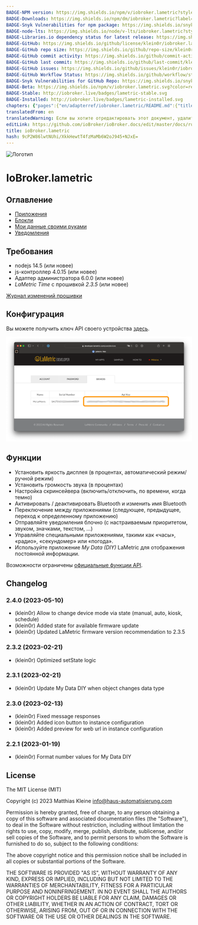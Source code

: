 ```yaml
---
BADGE-NPM version: https://img.shields.io/npm/v/iobroker.lametric?style=flat-square
BADGE-Downloads: https://img.shields.io/npm/dm/iobroker.lametric?label=npm%20downloads&style=flat-square
BADGE-Snyk Vulnerabilities for npm package: https://img.shields.io/snyk/vulnerabilities/npm/iobroker.lametric?label=npm%20vulnerabilities&style=flat-square
BADGE-node-lts: https://img.shields.io/node/v-lts/iobroker.lametric?style=flat-square
BADGE-Libraries.io dependency status for latest release: https://img.shields.io/librariesio/release/npm/iobroker.lametric?label=npm%20dependencies&style=flat-square
BADGE-GitHub: https://img.shields.io/github/license/klein0r/iobroker.lametric?style=flat-square
BADGE-GitHub repo size: https://img.shields.io/github/repo-size/klein0r/iobroker.lametric?logo=github&style=flat-square
BADGE-GitHub commit activity: https://img.shields.io/github/commit-activity/m/klein0r/iobroker.lametric?logo=github&style=flat-square
BADGE-GitHub last commit: https://img.shields.io/github/last-commit/klein0r/iobroker.lametric?logo=github&style=flat-square
BADGE-GitHub issues: https://img.shields.io/github/issues/klein0r/iobroker.lametric?logo=github&style=flat-square
BADGE-GitHub Workflow Status: https://img.shields.io/github/workflow/status/klein0r/iobroker.lametric/Test%20and%20Release?label=Test%20and%20Release&logo=github&style=flat-square
BADGE-Snyk Vulnerabilities for GitHub Repo: https://img.shields.io/snyk/vulnerabilities/github/klein0r/iobroker.lametric?label=repo%20vulnerabilities&logo=github&style=flat-square
BADGE-Beta: https://img.shields.io/npm/v/iobroker.lametric.svg?color=red&label=beta
BADGE-Stable: http://iobroker.live/badges/lametric-stable.svg
BADGE-Installed: http://iobroker.live/badges/lametric-installed.svg
chapters: {"pages":{"en/adapterref/iobroker.lametric/README.md":{"title":{"en":"ioBroker.lametric"},"content":"en/adapterref/iobroker.lametric/README.md"},"en/adapterref/iobroker.lametric/apps.md":{"title":{"en":"ioBroker.lametric"},"content":"en/adapterref/iobroker.lametric/apps.md"},"en/adapterref/iobroker.lametric/my-data-diy.md":{"title":{"en":"ioBroker.lametric"},"content":"en/adapterref/iobroker.lametric/my-data-diy.md"},"en/adapterref/iobroker.lametric/notifications.md":{"title":{"en":"ioBroker.lametric"},"content":"en/adapterref/iobroker.lametric/notifications.md"},"en/adapterref/iobroker.lametric/blockly.md":{"title":{"en":"ioBroker.lametric"},"content":"en/adapterref/iobroker.lametric/blockly.md"}}}
translatedFrom: en
translatedWarning: Если вы хотите отредактировать этот документ, удалите поле «translationFrom», в противном случае этот документ будет снова автоматически переведен
editLink: https://github.com/ioBroker/ioBroker.docs/edit/master/docs/ru/adapterref/iobroker.lametric/README.md
title: ioBroker.lametric
hash: 9cP2W86lwtNUhi/XkkHewtT4fzMaMb6W2oJ945+NJxE=
---
```

![Логотип](../../../en/admin/lametric.png)

# IoBroker.lametric
## Оглавление
- [Приложения](apps.md)
- [Блокли](blockly.md)
- [Мои данные своими руками](my-data-diy.md)
- [Уведомления](notifications.md)

## Требования
- nodejs 14.5 (или новее)
- js-контроллер 4.0.15 (или новее)
- Адаптер администратора 6.0.0 (или новее)
- _LaMetric Time_ с прошивкой _2.3.5_ (или новее)

[Журнал изменений прошивки](https://firmware.lametric.com)

## Конфигурация
Вы можете получить ключ API своего устройства [здесь](https://developer.lametric.com/user/devices).

![API-ключ](../../../en/adapterref/iobroker.lametric/img/api-key.png)

## Функции
- Установить яркость дисплея (в процентах, автоматический режим/ручной режим)
- Установить громкость звука (в процентах)
- Настройка скринсейвера (включить/отключить, по времени, когда темно)
- Активировать / деактивировать Bluetooth и изменить имя Bluetooth
- Переключение между приложениями (следующее, предыдущее, переход к определенному приложению)
- Отправляйте уведомления блочно (с настраиваемым приоритетом, звуком, значками, текстом, ...)
- Управляйте специальными приложениями, такими как «часы», «радио», «секундомер» или «погода».
- Используйте приложение _My Data (DIY)_ LaMetric для отображения постоянной информации.

Возможности ограничены [официальные функции API](https://lametric-documentation.readthedocs.io/en/latest/reference-docs/lametric-time-reference.html).

## Changelog

<!--
  Placeholder for the next version (at the beginning of the line):
  ### **WORK IN PROGRESS**
-->
### 2.4.0 (2023-05-10)

* (klein0r) Allow to change device mode via state (manual, auto, kiosk, schedule)
* (klein0r) Added state for available firmware update
* (klein0r) Updated LaMetric firmware version recommendation to 2.3.5

### 2.3.2 (2023-02-21)

* (klein0r) Optimized setState logic

### 2.3.1 (2023-02-21)

* (klein0r) Update My Data DIY when object changes data type

### 2.3.0 (2023-02-13)

* (klein0r) Fixed message responses
* (klein0r) Added icon button to instance configuration
* (klein0r) Added preview for web url in instance configuration

### 2.2.1 (2023-01-19)

* (klein0r) Format number values for My Data DIY

## License

The MIT License (MIT)

Copyright (c) 2023 Matthias Kleine <info@haus-automatisierung.com>

Permission is hereby granted, free of charge, to any person obtaining a copy
of this software and associated documentation files (the "Software"), to deal
in the Software without restriction, including without limitation the rights
to use, copy, modify, merge, publish, distribute, sublicense, and/or sell
copies of the Software, and to permit persons to whom the Software is
furnished to do so, subject to the following conditions:

The above copyright notice and this permission notice shall be included in
all copies or substantial portions of the Software.

THE SOFTWARE IS PROVIDED "AS IS", WITHOUT WARRANTY OF ANY KIND, EXPRESS OR
IMPLIED, INCLUDING BUT NOT LIMITED TO THE WARRANTIES OF MERCHANTABILITY,
FITNESS FOR A PARTICULAR PURPOSE AND NONINFRINGEMENT. IN NO EVENT SHALL THE
AUTHORS OR COPYRIGHT HOLDERS BE LIABLE FOR ANY CLAIM, DAMAGES OR OTHER
LIABILITY, WHETHER IN AN ACTION OF CONTRACT, TORT OR OTHERWISE, ARISING FROM,
OUT OF OR IN CONNECTION WITH THE SOFTWARE OR THE USE OR OTHER DEALINGS IN
THE SOFTWARE.